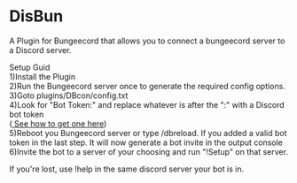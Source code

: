 # DisBun
A Plugin for Bungeecord that allows you to connect a bungeecord server to a Discord server. </br> 

Setup Guid  </br> 
1)Install the Plugin  </br> 
2)Run the Bungeecord server once to generate the required config options.  </br> 
3)Goto plugins/DBcon/config.txt  </br> 
4)Look for "Bot Token:" and replace whatever is after the ":" with a Discord bot token  </br> 
(<a href="https://discordpy.readthedocs.io/en/latest/discord.html"> See how to get one here</a>)  </br> 
5)Reboot you Bungeecord server or type /dbreload. If you added a valid bot token in the last step. It will now generate a bot invite in the output console </br> 
6)Invite the bot to a server of your choosing and run "!Setup" on that server. </br> 

If you're lost, use !help in the same discord server your bot is in. 
